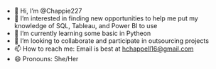- 👋 Hi, I’m @Chappie227
- 👀 I’m interested in finding new opportunities to help me put my knowledge of SQL, Tableau, and Power BI to use
- 🌱 I’m currently learning some basic in Pytheon
- 💞️ I’m looking to collaborate and participate in outsourcing projects
- 📫 How to reach me: Email is best at hchappell16@gmail.com
- 😄 Pronouns: She/Her


<!---
Chappie227/Chappie227 is a ✨ special ✨ repository because its `README.md` (this file) appears on your GitHub profile.
You can click the Preview link to take a look at your changes.
--->
